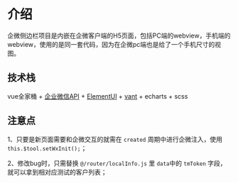 # 介绍

企微侧边栏项目是内嵌在企微客户端的H5页面，包括PC端的webview，手机端的webview，使用的是同一套代码，因为在企微pc端也是给了一个手机尺寸的视图。

## 技术栈

vue全家桶 + [企业微信API](https://work.weixin.qq.com/api/doc/90001/90144/90545) + [ElementUI](https://element.eleme.cn/#/zh-CN/) + [vant](https://vant-contrib.gitee.io/vant/#/zh-CN/) + echarts + scss

## 注意点

1、只要是新页面需要和企微交互的就需在 `created` 周期中进行企微注入，使用 `this.$tool.setWxInit();`；

2、修改bug时，只需替换 `@/router/localInfo.js` 里 `data`中的 `tmToken` 字段，就可以拿到相对应测试的客户列表；
